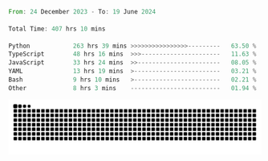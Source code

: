 <!--START_SECTION:waka-->

```rust
From: 24 December 2023 - To: 19 June 2024

Total Time: 407 hrs 10 mins

Python            263 hrs 39 mins >>>>>>>>>>>>>>>>---------   63.50 %
TypeScript        48 hrs 16 mins  >>>----------------------   11.63 %
JavaScript        33 hrs 24 mins  >>-----------------------   08.05 %
YAML              13 hrs 19 mins  >------------------------   03.21 %
Bash              9 hrs 10 mins   >------------------------   02.21 %
Other             8 hrs 3 mins    -------------------------   01.94 %
```

<!--END_SECTION:waka-->


<picture>
  <source media="(prefers-color-scheme: dark)" srcset="https://raw.githubusercontent.com/jeerawut97/jeerawut97/output/github-contribution-grid-snake.svg">
  <img alt="github contribution grid snake animation" src="https://raw.githubusercontent.com/jeerawut97/jeerawut97/output/github-contribution-grid-snake.svg">
</picture>
